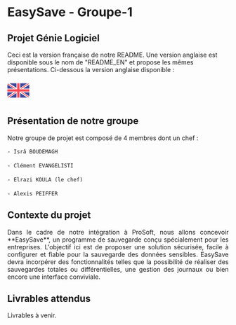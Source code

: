 # EasySave - Groupe-1

## Projet Génie Logiciel

Ceci est la version française de notre README. Une version anglaise est disponible sous le nom de "README_EN" et propose les mêmes présentations. Ci-dessous la version anglaise disponible :

[![alt text](docs/images/drapeau_en.png)](https://github.com/alexisP3011/EasySave-Group-1/blob/main/docs/translation/README.en.md)

## Présentation de notre groupe

Notre groupe de projet est composé de 4 membres dont un chef :

    - Isrâ BOUDEMAGH
    
    - Clément EVANGELISTI
    
    - Elrazi KOULA (le chef)
    
    - Alexis PEIFFER

## Contexte du projet

<div align="justify"> Dans le cadre de notre intégration à ProSoft, nous allons concevoir **EasySave**, un programme de sauvegarde conçu spécialement pour les entreprises. L'objectif ici est de proposer une solution sécurisée, facile à configurer et fiable pour la sauvegarde des données sensibles. EasySave devra incorpérer des fonctionnalités telles que la possibilité de réaliser des sauvegardes totales ou différentielles, une gestion des journaux ou bien encore une interface conviviale. </div>

## Livrables attendus

Livrables à venir.